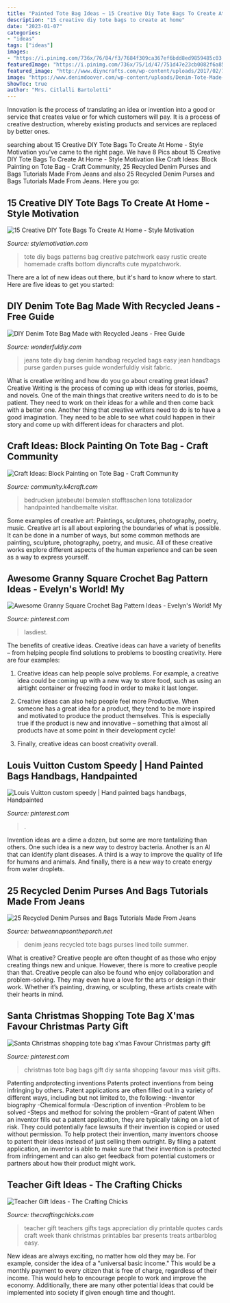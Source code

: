 ```yaml
---
title: "Painted Tote Bag Ideas ~ 15 Creative Diy Tote Bags To Create At Home"
description: "15 creative diy tote bags to create at home"
date: "2023-01-07"
categories:
- "ideas"
tags: ["ideas"]
images:
- "https://i.pinimg.com/736x/76/84/f3/7684f309ca367ef6bdd8ed9859485c03.jpg"
featuredImage: "https://i.pinimg.com/736x/75/1d/47/751d47e23cb0082f6a852a7bb1ae5507.jpg"
featured_image: "http://www.diyncrafts.com/wp-content/uploads/2017/02/7-rustic-patchwork-diyncrafts-tote-bags.jpg"
image: "https://www.denimdoover.com/wp-content/uploads/Denim-Tote-Made-from-Recycled-Jeans-3.jpg"
ShowToc: true
author: "Mrs. Citlalli Bartoletti"
---
```



Innovation is the process of translating an idea or invention into a good or service that creates value or for which customers will pay. It is a process of creative destruction, whereby existing products and services are replaced by better ones.

	

		
searching about 15 Creative DIY Tote Bags To Create At Home - Style Motivation you've came to the right page. We have 8 Pics about 15 Creative DIY Tote Bags To Create At Home - Style Motivation like Craft Ideas: Block Painting on Tote Bag - Craft Community, 25 Recycled Denim Purses and Bags Tutorials Made From Jeans and also 25 Recycled Denim Purses and Bags Tutorials Made From Jeans. Here you go:
		
    
## 15 Creative DIY Tote Bags To Create At Home - Style Motivation

<img loading=lazy src="http://www.diyncrafts.com/wp-content/uploads/2017/02/7-rustic-patchwork-diyncrafts-tote-bags.jpg" onerror="this.onerror=null;this.src='https://tse3.mm.bing.net/th?id=OIP.3UjHTUYLrsXHctpzZ1lY0AHaQS&amp;pid=15.1';" alt="15 Creative DIY Tote Bags To Create At Home - Style Motivation">

_Source: stylemotivation.com_

>tote diy bags patterns bag creative patchwork easy rustic create homemade crafts bottom diyncrafts cute mypatchwork. 

	

There are a lot of new ideas out there, but it's hard to know where to start. Here are five ideas to get you started: 

    
## DIY Denim Tote Bag Made With Recycled Jeans - Free Guide

<img loading=lazy src="http://cdn.wonderfuldiy.com/wp-content/uploads/2014/07/Tote-Handbag-from-old-jeans.jpg" onerror="this.onerror=null;this.src='https://tse1.mm.bing.net/th?id=OIP.rGHUP4-qA0gQPvdD0BVkagHaJ2&amp;pid=15.1';" alt="DIY Denim Tote Bag Made with Recycled Jeans - Free Guide">

_Source: wonderfuldiy.com_

>jeans tote diy bag denim handbag recycled bags easy jean handbags purse garden purses guide wonderfuldiy visit fabric. 

	

What is creative writing and how do you go about creating great ideas?
Creative Writing is the process of coming up with ideas for stories, poems, and novels. One of the main things that creative writers need to do is to be patient. They need to work on their ideas for a while and then come back with a better one. Another thing that creative writers need to do is to have a good imagination. They need to be able to see what could happen in their story and come up with different ideas for characters and plot.

    
## Craft Ideas: Block Painting On Tote Bag - Craft Community

<img loading=lazy src="https://community.k4craft.com/wp-content/uploads/2017/07/Block-print-ideas-8.jpg" onerror="this.onerror=null;this.src='https://tse2.mm.bing.net/th?id=OIP.2VrxNR6szcZLNQ2_I3JeVwHaHa&amp;pid=15.1';" alt="Craft Ideas: Block Painting on Tote Bag - Craft Community">

_Source: community.k4craft.com_

>bedrucken jutebeutel bemalen stofftaschen lona totalizador handpainted handbemalte visitar. 

	

Some examples of creative art: Paintings, sculptures, photography, poetry, music.
Creative art is all about exploring the boundaries of what is possible. It can be done in a number of ways, but some common methods are painting, sculpture, photography, poetry, and music. All of these creative works explore different aspects of the human experience and can be seen as a way to express yourself.

    
## Awesome Granny Square Crochet Bag Pattern Ideas - Evelyn&#039;s World! My

<img loading=lazy src="https://i.pinimg.com/736x/1f/fe/a1/1ffea1bb15ac2a981e7a807af022ddbb.jpg" onerror="this.onerror=null;this.src='https://tse2.mm.bing.net/th?id=OIP.fQ4F1lMD6H7cOO2szirFmAAAAA&amp;pid=15.1';" alt="Awesome Granny Square Crochet Bag Pattern Ideas - Evelyn&#039;s World! My">

_Source: pinterest.com_

>lasdiest. 

	

The benefits of creative ideas.
Creative ideas can have a variety of benefits – from helping people find solutions to problems to boosting creativity. Here are four examples:
1. Creative ideas can help people solve problems. For example, a creative idea could be coming up with a new way to store food, such as using an airtight container or freezing food in order to make it last longer.

2. Creative ideas can also help people feel more Productive. When someone has a great idea for a product, they tend to be more inspired and motivated to produce the product themselves. This is especially true if the product is new and innovative – something that almost all products have at some point in their development cycle!

3. Finally, creative ideas can boost creativity overall.

    
## Louis Vuitton Custom Speedy | Hand Painted Bags Handbags, Handpainted

<img loading=lazy src="https://i.pinimg.com/736x/76/84/f3/7684f309ca367ef6bdd8ed9859485c03.jpg" onerror="this.onerror=null;this.src='https://tse2.mm.bing.net/th?id=OIP.pdmIjlkOx9qSmbQYHyTTSAHaJ-&amp;pid=15.1';" alt="Louis Vuitton custom speedy | Hand painted bags handbags, Handpainted">

_Source: pinterest.com_

>. 

	

Invention ideas are a dime a dozen, but some are more tantalizing than others. One such idea is a new way to destroy bacteria. Another is an AI that can identify plant diseases. A third is a way to improve the quality of life for humans and animals. And finally, there is a new way to create energy from water droplets.

    
## 25 Recycled Denim Purses And Bags Tutorials Made From Jeans

<img loading=lazy src="https://www.denimdoover.com/wp-content/uploads/Denim-Tote-Made-from-Recycled-Jeans-3.jpg" onerror="this.onerror=null;this.src='https://tse4.mm.bing.net/th?id=OIP.vflt_4_kghrAkHAjH03GDAHaLG&amp;pid=15.1';" alt="25 Recycled Denim Purses and Bags Tutorials Made From Jeans">

_Source: betweennapsontheporch.net_

>denim jeans recycled tote bags purses lined toile summer. 

	

What is creative?
Creative people are often thought of as those who enjoy creating things new and unique. However, there is more to creative people than that. Creative people can also be found who enjoy collaboration and problem-solving. They may even have a love for the arts or design in their work. Whether it’s painting, drawing, or sculpting, these artists create with their hearts in mind.

    
## Santa Christmas Shopping Tote Bag X&#039;mas Favour Christmas Party Gift

<img loading=lazy src="https://i.pinimg.com/736x/75/1d/47/751d47e23cb0082f6a852a7bb1ae5507.jpg" onerror="this.onerror=null;this.src='https://tse2.mm.bing.net/th?id=OIP.Ph6LiQ4WpZC7epIZKNJZ6AHaGV&amp;pid=15.1';" alt="Santa Christmas shopping tote bag x&#039;mas Favour Christmas party gift">

_Source: pinterest.com_

>christmas tote bag bags gift diy santa shopping favour mas visit gifts. 

	

Patenting andprotecting inventions
Patents protect inventions from being infringing by others. Patent applications are often filled out in a variety of different ways, including but not limited to, the following: 
-Inventor biography 
-Chemical formula 
-Description of invention 
-Problem to be solved 
-Steps and method for solving the problem 
-Grant of patent 
When an inventor fills out a patent application, they are typically taking on a lot of risk. They could potentially face lawsuits if their invention is copied or used without permission. To help protect their invention, many inventors choose to patent their ideas instead of just selling them outright. By filing a patent application, an inventor is able to make sure that their invention is protected from infringement and can also get feedback from potential customers or partners about how their product might work.

    
## Teacher Gift Ideas - The Crafting Chicks

<img loading=lazy src="https://thecraftingchicks.com/wp-content/uploads/2014/05/teacher_quote_tags_collage2.jpg" onerror="this.onerror=null;this.src='https://tse3.mm.bing.net/th?id=OIP.uvqFTlfAc0Ewn0B8LLGSSgHaQ6&amp;pid=15.1';" alt="Teacher Gift Ideas - The Crafting Chicks">

_Source: thecraftingchicks.com_

>teacher gift teachers gifts tags appreciation diy printable quotes cards craft week thank christmas printables bar presents treats artbarblog easy. 

	

New ideas are always exciting, no matter how old they may be. For example, consider the idea of a "universal basic income." This would be a monthly payment to every citizen that is free of charge, regardless of their income. This would help to encourage people to work and improve the economy. Additionally, there are many other potential ideas that could be implemented into society if given enough time and thought.

